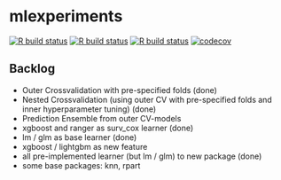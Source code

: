 # mlexperiments

<!-- badges: start -->
[![R build status](https://github.com/kapsner/mlexperiments/workflows/R%20CMD%20Check%20via%20{tic}/badge.svg)](https://github.com/kapsner/mlexperiments/actions)
[![R build status](https://github.com/kapsner/mlexperiments/workflows/lint/badge.svg)](https://github.com/kapsner/mlexperiments/actions)
[![R build status](https://github.com/kapsner/mlexperiments/workflows/test-coverage/badge.svg)](https://github.com/kapsner/mlexperiments/actions)
[![codecov](https://codecov.io/gh/kapsner/mlexperiments/branch/main/graph/badge.svg)](https://app.codecov.io/gh/kapsner/mlexperiments)
<!-- badges: end -->

## Backlog

- Outer Crossvalidation with pre-specified folds (done)
- Nested Crossvalidation (using outer CV with pre-specified folds and inner hyperparameter tuning) (done)
- Prediction Ensemble from outer CV-models
- xgboost and ranger as surv_cox learner (done)
- lm / glm as base learner (done)
- xgboost / lightgbm as new feature
- all pre-implemented learner (but lm / glm) to new package (done)
- some base packages: knn, rpart


